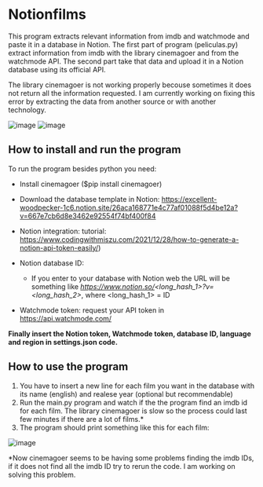 # Notionfilms

This program extracts relevant information from imdb and watchmode and paste it in a database in Notion. The first part of program (peliculas.py) extract information from imdb with the library cinemagoer and from the watchmode API. The second part take that data and upload it in a Notion database using its official API.

The library cinemagoer is not working properly becouse sometimes it does not return all the information requested. I am currently working on fixing this error by extracting the data from another source or with another technology.

![image](https://user-images.githubusercontent.com/116549614/198663829-5b95724a-331f-489e-8a55-115ec5112176.png) 
![image](https://user-images.githubusercontent.com/116549614/198664882-73580e3a-0003-40eb-8ecd-cc4f3ae1c8b0.png)


## How to install and run the program
To run the program besides python you need:
- Install cinemagoer ($pip install cinemagoer)

- Download the database template in Notion: https://excellent-woodpecker-1c6.notion.site/26aca168771e4c77af01088f5d4be12a?v=667e7cb6d8e3462e92554f74bf400f84

- Notion integration: tutorial: https://www.codingwithmiszu.com/2021/12/28/how-to-generate-a-notion-api-token-easily/)

- Notion database ID:
  * If you enter to your database with Notion web the URL will be something like *https://www.notion.so/<long_hash_1>?v=<long_hash_2>*, where <long_hash_1> = ID

- Watchmode token: request your API token in https://api.watchmode.com/

**Finally insert the Notion token, Watchmode token, database ID, language and region in settings.json code.**

## How to use the program
1. You have to insert a new line for each film you want in the database with its name (english) and realese year (optional but recommendable)
2. Run the main.py program and watch if the the program find an imdb id for each film. The library cinemagoer is slow so the process could last few minutes if there are a lot of films.* 
3. The program should print something like this for each film:

![image](https://user-images.githubusercontent.com/116549614/198677464-e840757f-34f0-47e3-bcc1-721d875bf540.png)

*Now cinemagoer seems to be having some problems finding the imdb IDs, if it does not find all the imdb ID try to rerun the code. I am working on solving this problem.
